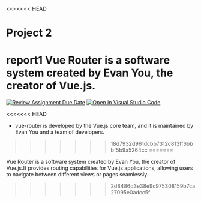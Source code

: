 <<<<<<< HEAD
# Project 2
**report1**
Vue Router is a software system created by Evan You, the creator of Vue.js. 
=======
[![Review Assignment Due Date](https://classroom.github.com/assets/deadline-readme-button-24ddc0f5d75046c5622901739e7c5dd533143b0c8e959d652212380cedb1ea36.svg)](https://classroom.github.com/a/ZL2e6lYH)
[![Open in Visual Studio Code](https://classroom.github.com/assets/open-in-vscode-718a45dd9cf7e7f842a935f5ebbe5719a5e09af4491e668f4dbf3b35d5cca122.svg)](https://classroom.github.com/online_ide?assignment_repo_id=11093138&assignment_repo_type=AssignmentRepo)

<<<<<<< HEAD
* vue-router is developed by the Vue.js core team, and it is maintained by Evan You and a team of developers.
>>>>>>> 18d7932d961dcbb7312c813ff6bbbf5b9a5264cc
=======


Vue Router is a software system created by Evan You, the creator of Vue.js.It provides routing capabilities for Vue.js applications, allowing users to navigate between different views or pages seamlessly. 
>>>>>>> 2d8486d3e38e9c975308159b7ca27095e0adcc5f
